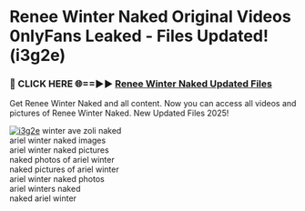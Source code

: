 # Renee Winter Naked Original Videos 0nlyFans Leaked - Files Updated! (i3g2e)

<h3>🔴 CLICK HERE 🌐==►► <a href="https://tinyurl.com/yckcrads" rel="nofollow">Renee Winter Naked Updated Files</a></h3>

Get Renee Winter Naked and all content. Now you can access all videos and pictures of Renee Winter Naked. New Updated Files 2025!

[![i3g2e](https://i.imgur.com/hpKpOFt.gif)](https://tinyurl.com/yckcrads)
winter ave zoli naked<br>
ariel winter naked images<br>
ariel winter naked pictures<br>
naked photos of ariel winter<br>
naked pictures of ariel winter<br>
ariel winter naked photos<br>
ariel winters naked<br>
naked ariel winter